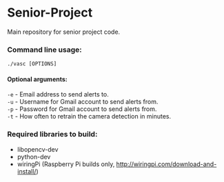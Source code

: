 Senior-Project
==============

Main repository for senior project code.

### Command line usage:
`./vasc [OPTIONS]`  
#### Optional arguments:
`-e` - Email address to send alerts to.  
`-u` - Username for Gmail account to send alerts from.  
`-p` - Password for Gmail account to send alerts from.  
`-t` - How often to retrain the camera detection in minutes.

### Required libraries to build:  
* libopencv-dev  
* python-dev
* wiringPi (Raspberry Pi builds only, http://wiringpi.com/download-and-install/)

